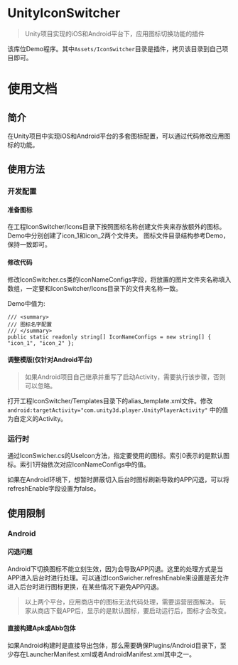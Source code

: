 # UnityIconSwitcher

>Unity项目实现的iOS和Android平台下，应用图标切换功能的插件

该库位Demo程序。其中`Assets/IconSwitcher`目录是插件，拷贝该目录到自己项目即可。


# 使用文档

## 简介

在Unity项目中实现iOS和Android平台的多套图标配置，可以通过代码修改应用图标的功能。

## 使用方法

### 开发配置

#### 准备图标

在工程IconSwitcher/Icons目录下按照图标名称创建文件夹来存放额外的图标。Demo中分别创建了icon_1和icon_2两个文件夹。
图标文件目录结构参考Demo，保持一致即可。

#### 修改代码

修改IconSwitcher.cs类的IconNameConfigs字段，将放置的图片文件夹名称填入数组，一定要和IconSwitcher/Icons目录下的文件夹名称一致。

Demo中值为:
```
/// <summary>
/// 图标名字配置
/// </summary>
public static readonly string[] IconNameConfigs = new string[] { "icon_1", "icon_2" };
```

#### 调整模版(仅针对Android平台)

>如果Android项目自己继承并重写了启动Activity，需要执行该步骤，否则可以忽略。

打开工程IconSwitcher/Templates目录下的alias_template.xml文件。修改 `android:targetActivity="com.unity3d.player.UnityPlayerActivity"` 中的值为自定义的Activity。

### 运行时

通过IconSwicher.cs的UseIcon方法，指定要使用的图标。索引0表示的是默认图标。索引1开始依次对应IconNameConfigs中的值。

如果在Android环境下，想暂时屏蔽切入后台时图标刷新导致的APP闪退，可以将refreshEnable字段设置为false。

## 使用限制

### Android

#### 闪退问题

Android下切换图标不能立刻生效，因为会导致APP闪退。这里的处理方式是当APP进入后台时进行处理。可以通过IconSwicher.refreshEnable来设置是否允许进入后台时进行图标更换，在某些情况下避免APP闪退。

>以上两个平台，应用商店中的图标无法代码处理，需要运营层面解决。
玩家从商店下载APP后，显示的是默认图标，要启动运行后，图标才会改变。

#### 直接构建Apk或Abb包体

如果Android构建时是直接导出包体，那么需要确保Plugins/Android目录下，至少存在LauncherManifest.xml或者AndroidManifest.xml其中之一。

